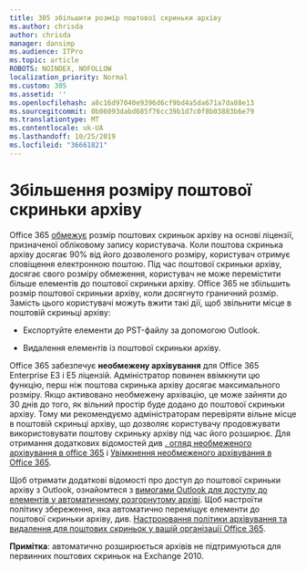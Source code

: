 ```yaml
---
title: 305 збільшити розмір поштової скриньки архіву
ms.author: chrisda
author: chrisda
manager: dansimp
ms.audience: ITPro
ms.topic: article
ROBOTS: NOINDEX, NOFOLLOW
localization_priority: Normal
ms.custom: 305
ms.assetid: ''
ms.openlocfilehash: a8c16d97040e9396d6cf9bd4a5da671a7da88e13
ms.sourcegitcommit: 0b06093dabd685f76cc39b1d7c0f8b03883b6e79
ms.translationtype: MT
ms.contentlocale: uk-UA
ms.lasthandoff: 10/25/2019
ms.locfileid: "36661821"
---
```

# <a name="increase-the-archive-mailbox-size"></a>Збільшення розміру поштової скриньки архіву

Office 365 [обмежує](https://docs.microsoft.com/office365/servicedescriptions/exchange-online-service-description/exchange-online-limits#mailbox-storage-limits) розмір поштових скриньок архіву на основі ліцензії, призначеної обліковому запису користувача. Коли поштова скринька архіву досягає 90% від його дозволеного розміру, користувач отримує сповіщення електронною поштою. Під час поштової скриньки архіву, досягає свого розміру обмеження, користувач не може перемістити більше елементів до поштової скриньки архіву. Office 365 не збільшить розмір поштової скриньки архіву, коли досягнуто граничний розмір. Замість цього користувачі можуть вжити такі дії, щоб звільнити місце в поштовій скриньці архіву:

- Експортуйте елементи до PST-файлу за допомогою Outlook.

- Видалення елементів із поштової скриньки архіву.

Office 365 забезпечує **необмежену архівування** для Office 365 Enterprise E3 і E5 ліцензій. Адміністратор повинен ввімкнути цю функцію, перш ніж поштова скринька архіву досягає максимального розміру. Якщо активовано необмежену архівацію, це може зайняти до 30 днів до того, як вільний простір буде додано до поштової скриньки архіву. Тому ми рекомендуємо адміністраторам перевіряти вільне місце в поштовій скриньці архіву, що дозволяє користувачу продовжувати використовувати поштову скриньку архіву під час його розширює. Для отримання додаткових відомостей див [. огляд необмеженого архівування в office 365](https://docs.microsoft.com/office365/securitycompliance/unlimited-archiving) і [Увімкнення необмеженого архівування в Office 365](https://docs.microsoft.com/office365/securitycompliance/enable-unlimited-archiving).

Щоб отримати додаткові відомості про доступ до поштової скриньки архіву з Outlook, ознайомтеся з [вимогами Outlook для доступу до елементів у автоматичному розгорнутому архіві](https://docs.microsoft.com/office365/securitycompliance/unlimited-archiving#outlook-requirements-for-accessing-items-in-an-auto-expanded-archive). Щоб настроїти політику збереження, яка автоматично переміщує елементи до поштової скриньки архіву, див. [Настроювання політики архівування та видалення для поштових скриньок у вашій організації Office 365](https://docs.microsoft.com/office365/securitycompliance/set-up-an-archive-and-deletion-policy-for-mailboxes).

**Примітка**: автоматично розширюється архівів не підтримуються для первинних поштових скриньок на Exchange 2010.
